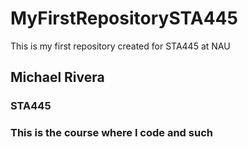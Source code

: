 # MyFirstRepositorySTA445
This is my first repository created for STA445 at NAU

## Michael Rivera

### STA445

### This is the course where I code and such
